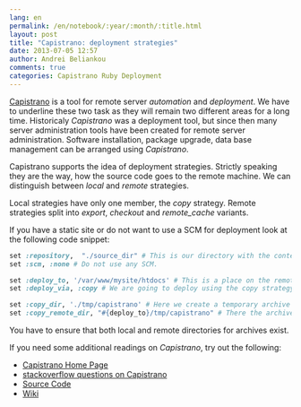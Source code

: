 ```yaml
---
lang: en
permalink: /en/notebook/:year/:month/:title.html
layout: post
title: "Capistrano: deployment strategies"
date: 2013-07-05 12:57
author: Andrei Beliankou
comments: true
categories: Capistrano Ruby Deployment
---
```


[Capistrano](http://www.capistranorb.com) is a  tool for remote server _automation_ and _deployment_. We have to underline these two task as they will remain two different areas for a long time. Historicaly *Capistrano* was a deployment tool, but since then many server administration tools have been created for remote server administration. Software installation, package upgrade, data base management can be arranged using *Capistrano*.

Capistrano supports the idea of deployment strategies. Strictly speaking they are the way, how the source code goes to the remote machine. We can distinguish between _local_ and _remote_ strategies.

Local strategies have only one member, the _copy_ strategy. Remote strategies split into _export_, _checkout_ and *remote_cache* variants.

If you have a static site or do not want to use a SCM for deployment look at the following code snippet:

``` ruby
set :repository,  "./source_dir" # This is our directory with the content to be deployed.
set :scm, :none # Do not use any SCM.

set :deploy_to, '/var/www/mysite/htdocs' # This is a place on the remote machine.
set :deploy_via, :copy # We are going to deploy using the copy strategy.

set :copy_dir, './tmp/capistrano' # Here we create a temporary archive with our content.
set :copy_remote_dir, "#{deploy_to}/tmp/capistrano" # There the archive will be copied.

```

You have to ensure that both local and remote directories for archives exist.

If you need some additional readings on *Capistrano*, try out the following:

  * [Capistrano Home Page](http://www.capistranorb.com)
  * [stackoverflow questions on Capistrano](http://stackoverflow.com/questions/tagged/capistrano)
  * [Source Code](https://github.com/capistrano/capistrano)
  * [Wiki](https://github.com/capistrano/capistrano/wiki)
